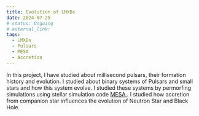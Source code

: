 ```yaml
---
title: Evolution of LMXBs
date: 2024-07-25
# status: Ongoing
# external_link:
tags:
  - LMXBs
  - Pulsars
  - MESA
  - Accretion
---
```


In this project, I have studied about millisecond pulsars, their formation history and evolution. I studied about binary systems of
Pulsars and small stars and how this system evolve. I studied these systems by permorfing simulations using stellar simulation code
<a href = "https://docs.mesastar.org/en/release-r24.03.1/" > MESA </a>. I studied how accretion from companion star influences the evolution of Neutron Star and Black Hole.

<!--more-->
